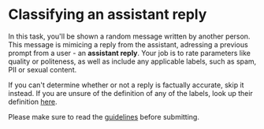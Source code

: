 # Classifying an assistant reply

In this task, you'll be shown a random message written by another person. This message is mimicing a reply from the assistant, adressing a previous prompt from a user - an **assistant reply**.
Your job is to rate parameters like quality or politeness, as well as include any applicable labels, such as spam, PII or sexual content.

If you can't determine whether or not a reply is factually accurate, skip it instead. If you are unsure of the definition of any of the labels, look up their definition [here](https://projects.laion.ai/Open-Assistant/docs/guides/guidelines#label-explanation).

Please make sure to read the [guidelines](https://projects.laion.ai/Open-Assistant/docs/guides/guidelines#classifying-assistant) before submitting.
